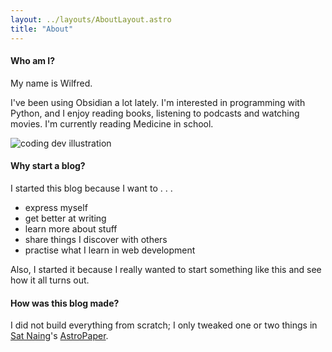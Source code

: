 ```yaml
---
layout: ../layouts/AboutLayout.astro
title: "About"
---
```

#### Who am I?

My name is Wilfred.

I've been using Obsidian a lot lately. I'm interested in programming with Python, and I enjoy reading books, listening to podcasts and watching movies. 
I'm currently reading Medicine in school.


<div>
  <img src="/assets/dev.svg" class="sm:w-1/2 mx-auto" alt="coding dev illustration">
</div>


#### Why start a blog?

I started this blog because I want to . . .
  - express myself 
  - get better at writing
  - learn more about stuff
  - share things I discover with others
  - practise what I learn in web development
  

Also, I started it because I really wanted to start something like this and see how it all turns out.





#### How was this blog made?

I did not build everything from scratch; I only tweaked one or two things in [Sat Naing](https://github.com/satnaing)'s [AstroPaper](https://astro.build/themes/details/astro-paper/).